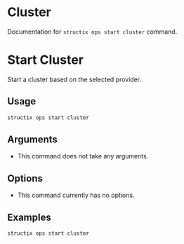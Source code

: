 # Cluster

Documentation for `structix ops start cluster` command.

# Start Cluster

Start a cluster based on the selected provider.

## Usage

```bash
structix ops start cluster
```

## Arguments

-   This command does not take any arguments.

## Options

-   This command currently has no options.

## Examples

```bash
structix ops start cluster
```